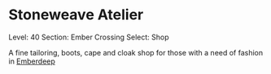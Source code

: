 # Stoneweave Atelier

Level: 40
Section: Ember Crossing
Select: Shop

A fine tailoring, boots, cape and cloak shop for those with a need of fashion in [Emberdeep](Emberdeep%20970b2a8371ba4facad9c16f1a552038e.md)